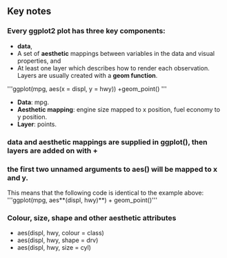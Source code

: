 ## Key notes

### Every ggplot2 plot has three key components:
- **data**,
- A set of **aesthetic** mappings between variables in the data and visual properties, and
- At least one layer which describes how to render each observation. Layers are usually created with a **geom function**.

'''ggplot(mpg, aes(x = displ, y = hwy)) +geom_point() '''
- **Data**: mpg.
- **Aesthetic mapping**: engine size mapped to x position, fuel economy to y position.
- **Layer**: points.

### **data and aesthetic mappings** are supplied in **ggplot()**, then **layers** are added on with **+**

### the first two unnamed arguments to aes() will be mapped to x and y. 
This means that the following code is identical to the example above:
    '''ggplot(mpg, aes**(displ, hwy)**) + geom_point()'''

### Colour, size, shape and other aesthetic attributes
- aes(displ, hwy, colour = class)
- aes(displ, hwy, shape = drv)
- aes(displ, hwy, size = cyl)
